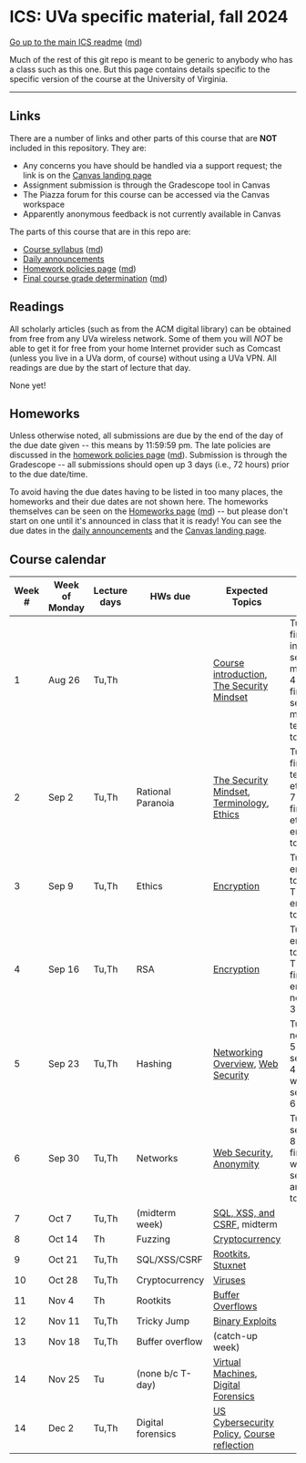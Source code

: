 ICS: UVa specific material, fall 2024
=======================================

[Go up to the main ICS readme](../readme.html) ([md](../readme.md))

Much of the rest of this git repo is meant to be generic to anybody who has a class such as this one. But this page contains details specific to the specific version of the course at the University of Virginia.

------------------------------------------------------------

Links
-----

There are a number of links and other parts of this course that are **NOT** included in this repository.  They are:

- Any concerns you have should be handled via a support request; the link is on the [Canvas landing page](https://canvas.its.virginia.edu/courses/136577)
- Assignment submission is through the Gradescope tool in Canvas
- The Piazza forum for this course can be accessed via the Canvas workspace
- Apparently anonymous feedback is not currently available in Canvas

<!-- no longer available in canvas:

- ~~[Email list archive](https://collab.its.virginia.edu/portal/directtool/23262987-1288-4c6d-912f-c1b031973f44/), which is a Collab tool~~
- ~~[Anonymous feedback](https://collab.its.virginia.edu/portal/directtool/b166e2b1-f967-4df0-8e7e-1b25f58a30e2/), which is a Collab tool~~

-->

The parts of this course that are in this repo are:

- [Course syllabus](syllabus.html) ([md](syllabus.md))
- [Daily announcements](daily-announcements.html#/)
- [Homework policies page](hw-policies.html) ([md](hw-policies.md))
- [Final course grade determination](grades.html) ([md](grades.md))


Readings
--------

All scholarly articles (such as from the ACM digital library) can be obtained from free from any UVa wireless network.  Some of them you will *NOT* be able to get it for free from your home Internet provider such as Comcast (unless you live in a UVa dorm, of course) without using a UVa VPN.  All readings are due by the start of lecture that day.

None yet!

<!--
- Due Friday, September 13th:
    - [An Introduction to Cybersecurity Ethics](https://www.scu.edu/media/ethics-center/technology-ethics/IntroToCybersecurityEthics.pdf): you can skip the questions (the blue boxes therein); once you remove those, the table of contents, and the appendices, it's about 35 typed pages
- Due Wednesday, March 22nd: [NPR's Planet Monday podcast episode 908: I Am Not A Robot](https://www.npr.org/sections/money/2019/04/24/716854013/episode-908-i-am-not-a-robot)
- Due Friday, January 27th:
	- [ACM Code of Ethics](https://www.acm.org/code-of-ethics)
    - [Reflections on Trusting Trust](https://dl.acm.org/citation.cfm?id=358210)
	- [Morris Worm Wikipedia page](https://en.wikipedia.org/wiki/Morris_worm)
-->

Homeworks
-----------

Unless otherwise noted, all submissions are due by the end of the day of the due date given -- this means by 11:59:59 pm.  The late policies are discussed in the [homework policies page](hw-policies.html) ([md](hw-policies.md)).  Submission is through the Gradescope -- all submissions should open up 3 days (i.e., 72 hours) prior to the due date/time.

To avoid having the due dates having to be listed in too many places, the homeworks and their due dates are not shown here.  The homeworks themselves can be seen on the [Homeworks page](../hws/index.html) ([md](../hws/index.md)) -- but please don't start on one until it's announced in class that it is ready!  You can see the due dates in the [daily announcements](daily-announcements.html#/) and the [Canvas landing page][1].

<!-- 

- [HW 13: Forensics](../hws/hw-forensics.html) ([md](../hws/hw-forensics.md)) is due Friday, December 6th
- [HW 12: Movie Night](../hws/hw-movie-night.html) ([md](../hws/hw-movie-night.md)) is due Wednesday, December 4th
- [HW 11: Buffer Overflow](../hws/hw-buffer.html) ([md](../hws/hw-buffer.md)) is due Friday, November 22nd
- [HW 10: Celebrity Visit](../hws/hw-celebrity-visit.html) ([md](../hws/hw-celebrity-visit.md)) is due Thursday, November 21st, and there is all of 12 hours of lateness allowed on this!
- [HW 9: Rootkits](../hws/hw-rootkits.html) ([md](../hws/hw-rootkits.md)) is due Friday, November 15th
- [HW 8: Cryptocurrency](../hws/hw-cryptocurrency.html) ([md](../hws/hw-cryptocurrency.md)) is due Friday, November 1st
- [HW 7: Networks](../hws/hw-networks.html) ([md](../hws/hw-networks.md)) is due Friday, October 25th
- [HW 6: SQL, XSS, & CSRF](../hws/hw-sql-xss-csrf.html) ([md](../hws/hw-sql-xss-csrf.md)) is due Friday, October 18th
- [HW 5: Hashing](../hws/hw-hashing.html) ([md](../hws/hw-hashing.md)) is due Friday, October 4th
- [HW 4: RSA](../hws/hw-rsa.html) ([md](../hws/hw-rsa.md)) is due Friday, September 27th
- [HW 3: Ethics](../hws/hw-ethics.html) ([md](../hws/hw-ethics.md)) is due Friday, September 20th

-->

Course calendar
---------------

| Week # | Week of Monday | Lecture days | HWs due | Expected Topics | Actual Progress |
|----|----|----|----|----|----|
| 1  | Aug 26 | Tu,Th  |                   | [Course introduction](../slides/introduction.html#/), [The Security Mindset](../slides/security-mindset.html#/) | Tue: finished introduction, security mindset to 4.9; Thu: finished security mindset, terminology to 4.16 |
| 2  | Sep 2  | Tu,Th  | Rational Paranoia | [The Security Mindset](../slides/security-mindset.html#/), [Terminology](../slides/terminology.html#/), [Ethics](../slides/ethics.html#/) | Tue: finished terminology, ethics to 7.7; Thu: finished ethics, encryption to 4.24 |
| 3  | Sep 9  | Tu,Th  | Ethics            | [Encryption](../slides/encryption.html#/) | Tue: encryption to 7.32; Thu: encryption to 8.8 |
| 4  | Sep 16 | Tu,Th  | RSA               | [Encryption](../slides/encryption.html#/) |  Tue: encryption to 9.22; Thu: finished encryption, networks to 3.14 |
| 5  | Sep 23 | Tu,Th  | Hashing           | [Networking Overview](../slides/networks.html#/), [Web Security](../slides/web-security.html#/) | Tue: networks to 5.9, web security to 4.6; Thu: web security to 6.11 |
| 6  | Sep 30 | Tu,Th  | Networks          | [Web Security](../slides/web-security.html#/), [Anonymity](../slides/anonymity.html#/) | Tue: web security to 8.11; Thu: finished web security, anonymity to 5.22 |
| 7  | Oct 7  | Tu,Th  | (midterm week)    | [SQL, XSS, and CSRF](../slides/sql-xss-csrf.html#/), midterm |  |
| 8  | Oct 14 | Th     | Fuzzing           | [Cryptocurrency](../slides/cryptocurrency.html#/) |  |
| 9  | Oct 21 | Tu,Th  | SQL/XSS/CSRF      | [Rootkits](../slides/rootkits.html#/), [Stuxnet](../slides/stuxnet.html#/) | |
| 10 | Oct 28 | Tu,Th  | Cryptocurrency    | [Viruses](../slides/viruses.html#/)|  |
| 11 | Nov 4  | Th     | Rootkits          | [Buffer Overflows](../slides/buffer-overflows.html#/) | |
| 12 | Nov 11 | Tu,Th  | Tricky Jump       | [Binary Exploits](../slides/binary-exploits.html#/) |  |
| 13 | Nov 18 | Tu,Th  | Buffer overflow   | (catch-up week) | |
| 14 | Nov 25 | Tu     | (none b/c T-day)  | [Virtual Machines](../slides/vms.html#/), [Digital Forensics](../slides/forensics.html#/) | |
| 14 | Dec 2  | Tu,Th  | Digital forensics | [US Cybersecurity Policy](../slides/policy.html#/), [Course reflection](../slides/reflection.html#/) |  |

[1]: https://canvas.its.virginia.edu/courses/...
